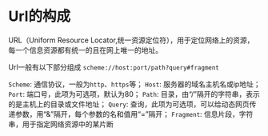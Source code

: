 # Url的构成

URL（Uniform Resource Locator,统一资源定位符），用于定位网络上的资源，每一个信息资源都有统一的且在网上唯一的地址。

Url一般有以下部分组成
`scheme://host:port/path?query#fragment`

`Scheme`: 通信协议，一般为`http`、`https`等；
`Host`: 服务器的域名主机名或ip地址；
`Port`: 端口号，此项为可选项，默认为80；
`Path`: 目录，由“/”隔开的字符串，表示的是主机上的目录或文件地址；
`Query`: 查询，此项为可选项，可以给动态网页传递参数，用“&”隔开，每个参数的名和值用“=”隔开；
`Fragment`: 信息片段，字符串，用于指定网络资源中的某片断
